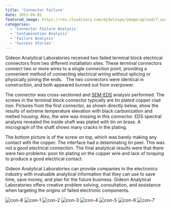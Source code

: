 ```yaml
---
title: 'Connector Failure'
date: 2013-04-01
featured_image: https://res.cloudinary.com/dy3wlzuye/image/upload/f_auto,c_scale,w_250/v1/GideonLabs/con-8.jpg
categories:
  - 'Connector Failure Analysis'
  - 'Contamination Analysis'
  - 'Failure Analysis'
  - 'Success Stories'
---
```


Gideon Analytical Laboratories received two failed terminal block electrical connectors from two different installation sites. These terminal connectors connect two or more wires to a single connection point, providing a convenient method of connecting electrical wiring without splicing or physically joining the ends.   The two connectors were identical in construction, and both appeared burned out from overpower.

The connector was cross-sectioned and [SEM-EDS](/analytical-services/scanning-electron-microscopy/) analysis performed. The screws in the terminal block connector typically are tin plated copper clad iron. Pictures from the first connector, as shown directly below, show the results of extreme temperature elevation with black carbonization and melted housing. Also, the wire was missing in this connector. EDS spectral analysis revealed the inside shaft was plated with tin on brass. A micrograph of the shaft shows many cracks in the plating.

The bottom picture is of the screw on top, which was barely making any contact with the copper. The interface had a delaminating tin peel. This was not a good electrical connection. The final analytical results were that there were two problems: poor tin plating on the copper wire and lack of torquing to produce a good electrical contact.

Gideon Analytical Laboratories can provide companies in the electronics industry with invaluable analytical information that they can use to save time, save money, and plan for the future business. Gideon Analytical Laboratories offers creative problem solving, consultation, and assistance when targeting the origins of failed electronic components.

![con-8](https://res.cloudinary.com/dy3wlzuye/image/upload/f_auto,c_scale,w_300/GideonLabs/con-8.jpg 'Poor contact ')
![con-1](https://res.cloudinary.com/dy3wlzuye/image/upload/f_auto,c_scale,w_300/GideonLabs/con-1.jpg 'IMO-CS Electrical Connector')
![con-2](https://res.cloudinary.com/dy3wlzuye/image/upload/f_auto,c_scale,w_300/GideonLabs/con-2.jpg 'Cross section of IMO-CS')
![con-3](https://res.cloudinary.com/dy3wlzuye/image/upload/f_auto,c_scale,w_300/GideonLabs/con-3.jpg 'Burned socket hole')
![con-4](https://res.cloudinary.com/dy3wlzuye/image/upload/f_auto,c_scale,w_300/GideonLabs/con-4.jpg 'Flaking plating on shaft')
![con-5](https://res.cloudinary.com/dy3wlzuye/image/upload/f_auto,c_scale,w_300/GideonLabs/con-5.jpg 'Poor nickel plating on wire')
![con-6](https://res.cloudinary.com/dy3wlzuye/image/upload/f_auto,c_scale,w_300/GideonLabs/con-6.jpg 'Cracked plating')
![con-7](https://res.cloudinary.com/dy3wlzuye/image/upload/f_auto,c_scale,w_300/GideonLabs/con-7.jpg 'Lifting plating')
